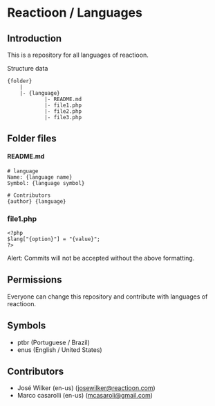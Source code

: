 # Reactioon / Languages

## Introduction

This is a repository for all languages of reactioon.

Structure data

```
{folder}
    |
    |- {language}
    		|- README.md
    		|- file1.php
    		|- file2.php
    		|- file3.php
```

## Folder files

#### README.md

```
# language 
Name: {language name}
Symbol: {language symbol}

# Contributors 
{author} {language}
```

### file1.php

```
<?php
$lang["{option}"] = "{value}";
?>

```

Alert: Commits will not be accepted without the above formatting.

## Permissions

Everyone can change this repository and contribute with languages of reactioon.

## Symbols

- ptbr (Portuguese / Brazil)
- enus (English / United States)


## Contributors

- José Wilker (en-us) (<josewilker@reactioon.com>)
- Marco casarolli (en-us) (<mcasaroli@gmail.com>)
